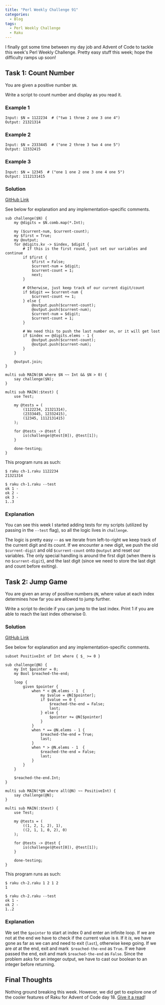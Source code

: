 ```yaml
---
title: "Perl Weekly Challenge 91"
categories:
  - Blog
tags:
  - Perl Weekly Challenge
  - Raku
---
```


I finally got some time between my day job and Advent of Code to tackle this week's Perl Weekly Challenge. Pretty easy stuff this week; hope the difficulty ramps up soon!

## Task 1: Count Number

You are given a positive number `$N`.

Write a script to count number and display as you read it.

### Example 1

```
Input: $N = 1122234  # ("two 1 three 2 one 3 one 4")
Output: 21321314
```

### Example 2

```
Input: $N = 2333445  # ("one 2 three 3 two 4 one 5")
Output: 12332415
```

### Example 3

```
Input: $N = 12345  # ("one 1 one 2 one 3 one 4 one 5")
Output: 1112131415
```

### Solution

[GitHub Link](https://github.com/manwar/perlweeklychallenge-club/blob/master/challenge-091/aaronreidsmith/raku/ch-1.raku)

See below for explanation and any implementation-specific comments.

```
sub challenge($N) {
    my @digits = $N.comb.map(*.Int);

    my ($current-num, $current-count);
    my $first = True;
    my @output;
    for @digits.kv -> $index, $digit {
        # If this is the first round, just set our variables and continue
        if $first {
            $first = False;
            $current-num = $digit;
            $current-count = 1;
            next;
        }

        # Otherwise, just keep track of our current digit/count
        if $digit == $current-num {
            $current-count += 1;
        } else {
            @output.push($current-count);
            @output.push($current-num);
            $current-num = $digit;
            $current-count = 1;
        }

        # We need this to push the last number on, or it will get lost
        if $index == @digits.elems - 1 {
            @output.push($current-count);
            @output.push($current-num);
        }
    }

    @output.join;
}

multi sub MAIN($N where $N ~~ Int && $N > 0) {
    say challenge($N);
}

multi sub MAIN(:$test) {
    use Test;

    my @tests = (
        (1122234, 21321314),
        (2333445, 12332415),
        (12345, 1112131415)
    );

    for @tests -> @test {
        is(challenge(@test[0]), @test[1]);
    }

    done-testing;
}
```

This program runs as such:

```
$ raku ch-1.raku 1122234
21321314

$ raku ch-1.raku --test
ok 1 - 
ok 2 - 
ok 3 - 
1..3
```

### Explanation

You can see this week I started adding tests for my scripts (utilized by passing in the `--test` flag), so all the logic lives in `challenge`.

The logic is pretty easy --  as we iterate from left-to-right we keep track of the current digit and its count. If we encounter a new digit, we push the old `$current-digit` and old `$current-count` onto `@output` and reset our variables. The only special handling is around the first digit (when there is no `$current-digit`), and the last digit (since we need to store the last digit and count before exiting).
  
## Task 2: Jump Game

You are given an array of positive numbers `@N`, where value at each index determines how far you are allowed to jump further.

Write a script to decide if you can jump to the last index. Print 1 if you are able to reach the last index otherwise 0.

### Solution

[GitHub Link](https://github.com/manwar/perlweeklychallenge-club/blob/master/challenge-091/aaronreidsmith/raku/ch-2.raku)

See below for explanation and any implementation-specific comments.

```
subset PositiveInt of Int where { $_ >= 0 }

sub challenge(@N) {
    my Int $pointer = 0;
    my Bool $reached-the-end;

    loop {
        given $pointer {
            when * < @N.elems - 1  {
                my $value = @N[$pointer];
                if $value == 0 {
                    $reached-the-end = False;
                    last;
                } else {
                    $pointer += @N[$pointer]
                }
            }
            when * == @N.elems - 1 {
                $reached-the-end = True;
                last;
            }
            when * > @N.elems - 1  {
                $reached-the-end = False;
                last;
            }
        }
    }

    $reached-the-end.Int;
}

multi sub MAIN(*@N where all(@N) ~~ PositiveInt) {
    say challenge(@N);
}

multi sub MAIN(:$test) {
    use Test;

    my @tests = (
        ((1, 2, 1, 2), 1),
        ((2, 1, 1, 0, 2), 0)
    );

    for @tests -> @test {
        is(challenge(@test[0]), @test[1]);
    }

    done-testing;
}
```

This program runs as such:

```
$ raku ch-2.raku 1 2 1 2
1

$ raku ch-2.raku --test
ok 1 - 
ok 2 - 
1..2
```

### Explanation

We set the `$pointer` to start at index 0 and enter an infinite loop. If we are not at the end we have to check if the current value is `0`. If it _is_, we have gone as far as we can and need to exit (`last`), otherwise keep going. If we are _at_ at the end, exit and mark` $reached-the-end` as `True`. If we have passed the end, exit and mark `$reached-the-end` as `False`. Since the problem asks for an integer output, we have to cast our boolean to an integer before returning.

## Final Thoughts

Nothing ground breaking this week. However, we did get to explore one of the cooler features of Raku for Advent of Code day 18. [Give it a read](https://aaronreidsmith.github.io/blog/advent-of-code-year-2020-day-18/)!